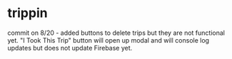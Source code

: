 # trippin

commit on 8/20 - added buttons to delete trips but they are not functional yet.  "I Took This Trip" button will open up modal and will console log updates but does not update Firebase yet.
